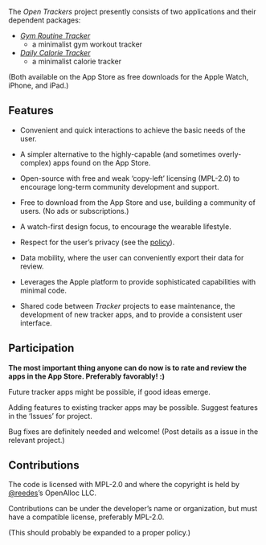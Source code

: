 The _Open Trackers_ project presently consists of two applications and
their dependent packages:

* [_Gym Routine Tracker_](https://open-trackers.github.io/grt/)
  - a minimalist gym workout tracker
* [_Daily Calorie Tracker_](https://open-trackers.github.io/dct/)
  - a minimalist calorie tracker

(Both available on the App Store as free downloads for the Apple Watch,
iPhone, and iPad.)

## Features

* Convenient and quick interactions to achieve the basic needs of the
  user. 

* A simpler alternative to the highly-capable (and sometimes
  overly-complex) apps found on the App Store. 

* Open-source with free and weak ‘copy-left’ licensing (MPL-2.0) to
  encourage long-term community development and support.

* Free to download from the App Store and use, building a community of
  users. (No ads or subscriptions.)

* A watch-first design focus, to encourage the wearable lifestyle.

* Respect for the user’s privacy (see the
  [policy](https://open-trackers.github.io/privacy/)).

* Data mobility, where the user can conveniently export their data for
  review.

* Leverages the Apple platform to provide sophisticated capabilities with
  minimal code.

* Shared code between _Tracker_ projects to ease maintenance, the
  development of new tracker apps, and to provide a consistent user
  interface.

## Participation

**The most important thing anyone can do now is to rate and review the
apps in the App Store. Preferably favorably! :)**

Future tracker apps might be possible, if good ideas emerge.

Adding features to existing tracker apps may be possible. Suggest features
in the ‘Issues’ for project.

Bug fixes are definitely needed and welcome! (Post details as a issue in
the relevant project.)

## Contributions

The code is licensed with MPL-2.0 and where the copyright is held by
[@reedes](https://github.com/reedes)’s OpenAlloc LLC. 

Contributions can be under the developer’s name or organization, but must
have a compatible license, preferably MPL-2.0.

(This should probably be expanded to a proper policy.)

